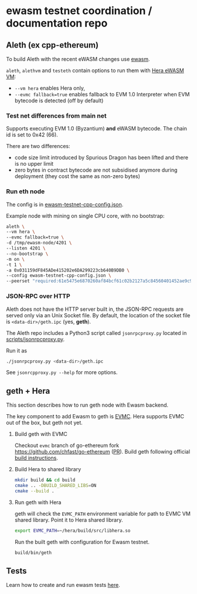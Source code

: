# ewasm testnet coordination / documentation repo

## Aleth (ex cpp-ethereum)

To build Aleth with the recent eWASM changes use [ewasm](https://github.com/ethereum/aleth/tree/ewasm).

`aleth`, `alethvm` and `testeth` contain options to run them with [Hera eWASM VM](https://github.com/ewasm/hera):

- `--vm hera` enables Hera only,
- `--evmc fallback=true` enables fallback to EVM 1.0 Interpreter when EVM bytecode is detected (off by default)

### Test net differences from main net

Supports executing EVM 1.0 (Byzantium) **and** eWASM bytecode. The chain id is set to 0x42 (66).

There are two differences:
- code size limit introduced by Spurious Dragon has been lifted and there is no upper limit
- zero bytes in contract bytecode are not subsidised anymore during deployment (they cost the same as non-zero bytes)

### Run eth node

The config is in [ewasm-testnet-cpp-config.json](ewasm-testnet-cpp-config.json).

Example node with mining on single CPU core, with no bootstrap:

```sh
aleth \
--vm hera \
--evmc fallback=true \
-d /tmp/ewasm-node/4201 \
--listen 4201 \
--no-bootstrap \
-m on \
-t 1 \
-a 0x031159dF845ADe415202e6DA299223cb640B9DB0 \
--config ewasm-testnet-cpp-config.json \
--peerset "required:61e5475e6870260af84bcf61c02b2127a5c84560401452ae9c99b9ff4f0f343d65c9e26209ec32d42028b365addba27824669eb70c73f69568964f77433afbbe@127.0.0.1:1234"
```

### JSON-RPC over HTTP

Aleth does not have the HTTP server built in, the JSON-RPC requests are served only via an Unix Socket file.
By default, the location of the socket file is `<data-dir>/geth.ipc` (yes, **geth**).

The Aleth repo includes a Python3 script called `jsonrpcproxy.py` located in [scripts/jsonrpcproxy.py](https://github.com/ethereum/aleth/blob/master/scripts/jsonrpcproxy.py).

Run it as

```sh
./jsonrpcproxy.py <data-dir>/geth.ipc
```

See `jsonrcpproxy.py --help` for more options.


## geth + Hera

This section describes how to run geth node with Ewasm backend.

The key component to add Ewasm to geth is [EVMC](https://github.com/ethereum/evmc).
Hera supports EVMC out of the box, but geth not yet.

1. Build geth with EVMC

	Checkout `evmc` branch of go-ethereum fork https://github.com/chfast/go-ethereum ([PR](https://github.com/ethereum/go-ethereum/pull/17050)).
	Build geth following official [build instructions](https://github.com/ethereum/go-ethereum#building-the-source).

2. Build Hera to shared library

	```sh
	mkdir build && cd build
	cmake .. -DBUILD_SHARED_LIBS=ON
	cmake --build .
	```

3. Run geth with Hera

	geth will check the `EVMC_PATH` environment variable for path to EVMC VM shared library. Point it to Hera shared library.

	```sh
	export EVMC_PATH=~/hera/build/src/libhera.so
	```

	Run the built geth with configuration for Ewasm testnet.

	```sh
	build/bin/geth
	```


## Tests

Learn how to create and run ewasm tests [here](https://github.com/ewasm/tests/blob/06e0c19e117b48adcc6dd07def286d65b7e63f41/src/GeneralStateTestsFiller/stEWASMTests/README.md).
